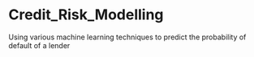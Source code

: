 # Credit_Risk_Modelling
Using various machine learning techniques to predict the probability of default of a lender 
